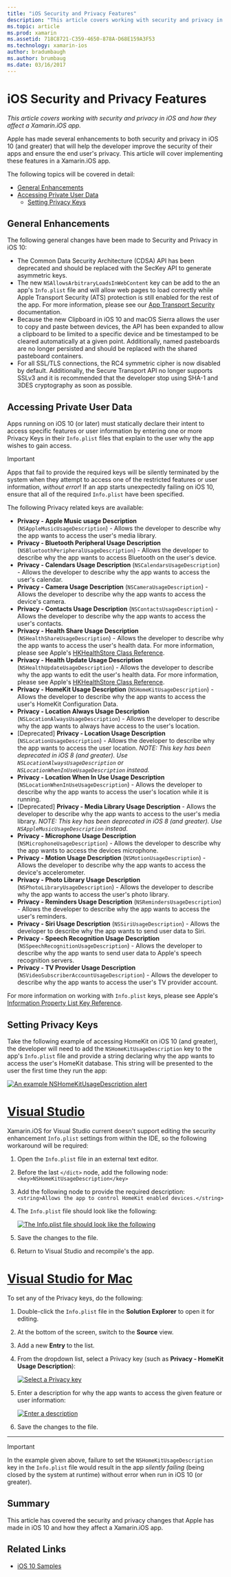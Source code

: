 ```yaml
---
title: "iOS Security and Privacy Features"
description: "This article covers working with security and privacy in iOS and how they affect a Xamarin.iOS app."
ms.topic: article
ms.prod: xamarin
ms.assetid: 718C8721-C359-4650-878A-D68E159A3F53
ms.technology: xamarin-ios
author: bradumbaugh
ms.author: brumbaug
ms.date: 03/16/2017
---
```


# iOS Security and Privacy Features

_This article covers working with security and privacy in iOS and how they affect a Xamarin.iOS app._

Apple has made several enhancements to both security and privacy in iOS 10 (and greater) that will help the developer improve the security of their apps and ensure the end user's privacy. This article will cover implementing these features in a Xamarin.iOS app.

The following topics will be covered in detail:

- [General Enhancements](#General-Enhancements)
- [Accessing Private User Data](#Accessing-Private-User-Data)
	- [Setting Privacy Keys](#Setting-Privacy-Keys)
	
<a name="General-Enhancements" />

## General Enhancements

The following general changes have been made to Security and Privacy in iOS 10:

- The Common Data Security Architecture (CDSA) API has been deprecated and should be replaced with the SecKey API to generate asymmetric keys.
- The new `NSAllowsArbitraryLoadsInWebContent` key can be add to the an app's `Info.plist` file and will allow web pages to load correctly while Apple Transport Security (ATS) protection is still enabled for the rest of the app. For more information, please see our [App Transport Security](~/ios/app-fundamentals/ats.md) documentation.
- Because the new Clipboard in iOS 10 and macOS Sierra allows the user to copy and paste between devices, the API has been expanded to allow a clipboard to be limited to a specific device and be timestamped to be cleared automatically at a given point. Additionally, named pasteboards are no longer persisted and should be replaced with the shared pasteboard containers.
- For all SSL/TLS connections, the RC4 symmetric cipher is now disabled by default. Additionally, the Secure Transport API no longer supports SSLv3 and it is recommended that the developer stop using SHA-1 and 3DES cryptography as soon as possible.

<a name="Accessing-Private-User-Data" />

## Accessing Private User Data

Apps running on iOS 10 (or later) must statically declare their intent to access specific features or user information by entering one or more Privacy Keys in their `Info.plist` files that explain to the user why the app wishes to gain access.

> [!IMPORTANT]
> Apps that fail to provide the required keys will be silently terminated by the system when they attempt to access one of the restricted features or user information, _without error_! If an app starts unexpectedly failing on iOS 10, ensure that all of the required `Info.plist` have been specified.

The following Privacy related keys are available:

- **Privacy - Apple Music usage Description** (`NSAppleMusicUsageDescription`) - Allows the developer to describe why the app wants to access the user's media library.
- **Privacy - Bluetooth Peripheral Usage Description** (`NSBluetoothPeripheralUsageDescription`) - Allows the developer to describe why the app wants to access Bluetooth on the user's device.
- **Privacy - Calendars Usage Description** (`NSCalendarsUsageDescription`) - Allows the developer to describe why the app wants to access the user's calendar.
- **Privacy - Camera Usage Description** (`NSCameraUsageDescription`) - Allows the developer to describe why the app wants to access the device's camera.
- **Privacy - Contacts Usage Description** (`NSContactsUsageDescription`) - Allows the developer to describe why the app wants to access the user's contacts.
- **Privacy - Health Share Usage Description** (`NSHealthShareUsageDescription`) - Allows the developer to describe why the app wants to access the user's health data. For more information, please see Apple's [HKHealthStore Class Reference](https://developer.apple.com/reference/healthkit/hkhealthstore).
- **Privacy - Health Update Usage Description** (`NSHealthUpdateUsageDescription`) - Allows the developer to describe why the app wants to edit the user's health data. For more information, please see Apple's [HKHealthStore Class Reference](https://developer.apple.com/reference/healthkit/hkhealthstore).
- **Privacy - HomeKit Usage Description** (`NSHomeKitUsageDescription`) - Allows the developer to describe why the app wants to access the user's HomeKit Configuration Data.
- **Privacy - Location Always Usage Description** (`NSLocationAlwaysUsageDescription`) - Allows the developer to describe why the app wants to always have access to the user's location.
- [Deprecated] **Privacy - Location Usage Description** (`NSLocationUsageDescription`) - Allows the developer to describe why the app wants to access the user location. *NOTE: This key has been deprecated in iOS 8 (and greater). Use `NSLocationAlwaysUsageDescription` or `NSLocationWhenInUseUsageDescription` instead.*
- **Privacy - Location When In Use Usage Description** (`NSLocationWhenInUseUsageDescription`) - Allows the developer to describe why the app wants to access the user's location while it is running.
- [Deprecated] **Privacy - Media Library Usage Description** - Allows the developer to describe why the app wants to access to the user's media library. *NOTE: This key has been deprecated in iOS 8 (and greater). Use `NSAppleMusicUsageDescription` instead.*
- **Privacy - Microphone Usage Description** (`NSMicrophoneUsageDescription`) - Allows the developer to describe why the app wants to access the devices microphone.
- **Privacy - Motion Usage Description** (`NSMotionUsageDescription`) - Allows the developer to describe why the app wants to access the device's accelerometer.
- **Privacy - Photo Library Usage Description** (`NSPhotoLibraryUsageDescription`) - Allows the developer to describe why the app wants to access the user's photo library.
- **Privacy - Reminders Usage Description** (`NSRemindersUsageDescription`) - Allows the developer to describe why the app wants to access the user's reminders.
- **Privacy - Siri Usage Description** (`NSSiriUsageDescription`) - Allows the developer to describe why the app wants to send user data to Siri.
- **Privacy - Speech Recognition Usage Description** (`NSSpeechRecognitionUsageDescription`) - Allows the developer to describe why the app wants to send user data to Apple's speech recognition servers.
- **Privacy - TV Provider Usage Description** (`NSVideoSubscriberAccountUsageDescription`) - Allows the developer to describe why the app wants to access the user's TV provider account.

For more information on working with `Info.plist` keys, please see Apple's [Information Property List Key Reference](https://developer.apple.com/library/content/documentation/General/Reference/InfoPlistKeyReference/Introduction/Introduction.html#//apple_ref/doc/uid/TP40009248-SW1).

<a name="Setting-Privacy-Keys" />

## Setting Privacy Keys

Take the following example of accessing HomeKit on iOS 10 (and greater), the developer will need to add the `NSHomeKitUsageDescription` key to the app's `Info.plist` file and provide a string declaring why the app wants to access the user's HomeKit database. This string will be presented to the user the first time they run the app:

[![](security-privacy-images/info01.png "An example NSHomeKitUsageDescription alert")](security-privacy-images/info01.png#lightbox)

# [Visual Studio](#tab/vswin)

Xamarin.iOS for Visual Studio current doesn't support editing the security enhancement `Info.plist` settings from within the IDE, so the following workaround will be required:

1. Open the `Info.plist` file in an external text editor.
2. Before the last `</dict>` node, add the following node: `<key>NSHomeKitUsageDescription</key>`
3. Add the following node to provide the required description: `<string>Allows the app to control HomeKit enabled devices.</string>`
4. The `Info.plist` file should look like the following: 

	[![](security-privacy-images/info02vs.png "The Info.plist file should look like the following")](security-privacy-images/info02vs.png#lightbox)
4. Save the changes to the file.
5. Return to Visual Studio and recompile's the app.

# [Visual Studio for Mac](#tab/vsmac)

To set any of the Privacy keys, do the following:

1. Double-click the `Info.plist` file in the **Solution Explorer** to open it for editing.
2. At the bottom of the screen, switch to the **Source** view.
3. Add a new **Entry** to the list.
4. From the dropdown list, select a Privacy key (such as **Privacy - HomeKit Usage Description**): 

	[![](security-privacy-images/info02.png "Select a Privacy key")](security-privacy-images/info02.png#lightbox)
5. Enter a description for why the app wants to access the given feature or user information: 

	[![](security-privacy-images/info03.png "Enter a description")](security-privacy-images/info03.png#lightbox)
6. Save the changes to the file.

-----

> [!IMPORTANT]
> In the example given above, failure to set the `NSHomeKitUsageDescription` key in the `Info.plist` file would result in the app _silently failing_ (being closed by the system at runtime) without error when run in iOS 10 (or greater).

<a name="Summary" />

## Summary

This article has covered the security and privacy changes that Apple has made in iOS 10 and how they affect a Xamarin.iOS app.



## Related Links

- [iOS 10 Samples](https://developer.xamarin.com/samples/ios/iOS10/)
